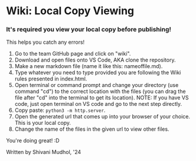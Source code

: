 # Wiki: Local Copy Viewing

### It's required you view your local copy before publishing!

This helps you catch any errors!

1. Go to the team GitHub page and click on "wiki".
2. Download and open files onto VS Code, AKA clone the repository.
3. Make a new markdown file (name it like this: nameoffile.md).
4. Type whatever you need to type provided you are following the Wiki rules presented in index.html.
5. Open terminal or command prompt and change your directory (use command "cd") to the correct location with the files (you can drag the file after "cd" into the terminal to get its location). 
NOTE: If you have VS code, just open terminal on VS code and go to the next step directly.
6. Copy paste: `python3 -m http.server`.
7. Open the generated url that comes up into your browser of your choice. This is your local copy.
8. Change the name of the files in the given url to view other files.

You're doing great! :D

Written by Shivani Mudhol, '24
